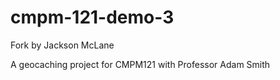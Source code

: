 # cmpm-121-demo-3

Fork by Jackson McLane

A geocaching project for CMPM121 with Professor Adam Smith
